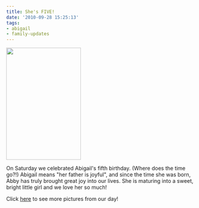 ```yaml
---
title: She's FIVE!
date: '2010-09-28 15:25:13'
tags:
- abigail
- family-updates
---
```


<a href="https://s3.amazonaws.com/content.ofreport.com/2010/09/DSC_2747.jpg"><img class="aligncenter size-medium wp-image-1081" title="Abigail Hope, posing with her new bike." src="https://s3.amazonaws.com/content.ofreport.com/2010/09/DSC_2747-199x300.jpg" alt="" width="199" height="300" /></a>

On Saturday we celebrated Abigail's fifth birthday. (Where does the time go?!) Abigail means "her father is joyful", and since the time she was born, Abby has truly brought great joy into our lives. She is maturing into a sweet, bright little girl and we love her so much!

Click <a href="http://www.facebook.com/album.php?aid=87725&amp;id=1346114941&amp;l=67685e6d0f" target="_blank">here</a> to see more pictures from our day!
